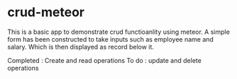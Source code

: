 # crud-meteor

This is a basic app to demonstrate crud functioanlity using meteor.
A simple form has been constructed to take inputs such as employee name and salary.
Which is then displayed as record below it.

Completed :
Create and read operations
To do :
update and delete operations

